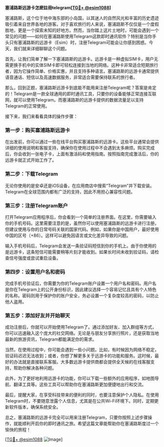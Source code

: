 **塞浦路斯远游卡怎麽註冊telegram[[TG💪+ @esim1088](https://t.me/s/esim1088)]**

塞浦路斯，这个位于地中海东部的小岛国，以其迷人的自然风光和丰富的历史遗迹吸引着来自世界各地的游客。对于喜欢旅行的人来说，塞浦路斯不仅仅是一个度假胜地，更是一个探索未知的好地方。然而，当你踏上这片土地时，可能会遇到一个常见的问题——如何在塞浦路斯使用Telegram这款即时通讯软件？特别是当你手头只有塞浦路斯的远游卡（Esim）时，注册Telegram可能会让你感到困惑。今天，我们就来详细聊聊这个问题。

首先，让我们简单了解一下塞浦路斯的远游卡。远游卡是一种虚拟SIM卡，用户无需更换手机中的实体SIM卡即可轻松连接到当地的网络。这种卡非常适合短期旅行者，因为它操作简单、价格实惠，并且支持多种语言。塞浦路斯的远游卡通常提供语音通话、短信以及高速数据服务，非常适合需要保持联系的旅行者。

那么，回到正题，塞浦路斯远游卡到底能不能用来注册Telegram呢？答案是肯定的！Telegram是一款全球通用的即时通讯工具，只要你的设备能够正常连接互联网，就可以使用Telegram。而塞浦路斯的远游卡提供的数据流量足以支持Telegram的正常使用。

接下来，我们来看看具体的操作步骤：

### 第一步：购买塞浦路斯远游卡

在出发前，你可以通过一些在线平台购买塞浦路斯的远游卡。这些平台通常会提供详细的使用说明和客服支持，确保你在使用过程中不会遇到太多麻烦。购买完成后，你会收到一张电子卡，上面有激活码和使用指南。按照指南完成激活后，你的远游卡就正式开始工作了。

### 第二步：下载Telegram

无论你使用的是安卓还是iOS设备，在应用商店中搜索“Telegram”并下载安装。Telegram在全球范围内都有广泛的支持，因此不用担心兼容性问题。

### 第三步：注册Telegram账户

打开Telegram应用程序后，你会看到一个简单的注册界面。在这里，你需要输入你的手机号码。这里需要注意的是，虽然你可以使用塞浦路斯的远游卡进行注册，但建议使用与你的日常号码关联的国家代码。例如，如果你是中国用户，最好使用中国的区号（+86）。这样可以避免因语言或文化差异导致的问题。

输入手机号码后，Telegram会发送一条验证码短信到你的手机上。由于你使用的是远游卡，这条短信可能需要稍等片刻才能收到。如果长时间未收到验证码，请检查信号强度或尝试重启设备。

### 第四步：设置用户名和密码

完成手机号验证后，你需要为你的Telegram账户设置一个用户名和密码。用户名是你在Telegram上的公开身份标识，因此建议选择一个容易记忆且具有个人特色的名称。密码则用于保护你的账户安全，务必设置一个复杂度较高的密码，以防止他人盗用。

### 第五步：添加好友并开始聊天

成功注册后，你就可以开始使用Telegram了。通过添加好友、加入群组等方式，你可以迅速融入这个庞大的社交网络。无论是与朋友分享旅行照片，还是获取当地最新的旅游资讯，Telegram都能满足你的需求。

当然，在使用过程中，你可能会遇到一些小问题。比如，有时候因为网络不稳定，验证码迟迟无法收到；或者，你想了解更多关于远游卡的功能和服务。这时候，最好的办法就是直接联系客服。大多数远游卡提供商都会提供全天候的在线客服支持，帮助你解决各种问题。

此外，为了更好地利用远游卡的功能，你可以下载一些额外的应用程序，如地图导航、翻译工具等。这些工具可以帮助你在塞浦路斯更加便捷地出行和交流。

最后，提醒大家，在享受科技带来的便利的同时，也要注意保护个人隐私。在使用Telegram时，不要随意泄露个人信息，尤其是在公共Wi-Fi环境下。同时，定期更新软件版本，确保系统安全。

总之，塞浦路斯的远游卡完全可以用来注册Telegram，只要你按照上述步骤操作，就能顺利开启你的即时通讯之旅。希望这篇文章能帮助你在塞浦路斯度过一个愉快的旅程！

[[TG💪+ @esim1088](https://t.me/s/esim1088) ![Image](https://i.postimg.cc/4NQfJmqS/Snipaste-2025-05-13-00-14-12.png)]